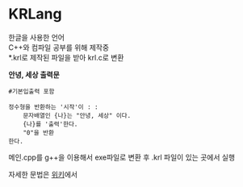 # KRLang

한글을 사용한 언어 <br>
C++와 컴파일 공부를 위해 제작중 <br>
*.krl로 제작된 파일을 받아 krl.c로 변환

**안녕, 세상 출력문**
```
#기본입출력 포함

정수형을 반환하는 '시작'이 : :
    문자배열인 {나}는 "안녕, 세상" 이다.
    {나}를 '출력'한다.
    "0"을 반환
한다.
```

메인.cpp를 g++을 이용해서 exe파일로 변환 후 .krl 파일이 있는 곳에서 실행 

자세한 문법은 [위키](https://github.com/kkwonwon/KRLang/wiki)에서
